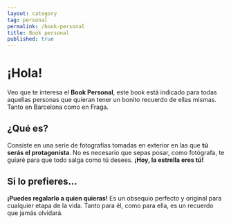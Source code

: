 ```yaml
---
layout: category
tag: personal
permalink: /book-personal
title: Book personal
published: true
---
```

# ¡Hola!

Veo que te interesa el **Book Personal**, este book está indicado para todas aquellas personas que quieran tener un bonito recuerdo de ellas mismas. Tanto en Barcelona como en Fraga.

## ¿Qué es?

Consiste en una serie de fotografías tomadas en exterior en las que **tú serás el protagonista**. No es necesario que sepas posar, como fotógrafa, te guiaré para que todo salga como tú desees. **¡Hoy, la estrella eres tú!**

## Si lo prefieres…

**¡Puedes regalarlo a quien quieras!** Es un obsequio perfecto y original para cualquier etapa de la vida. Tanto para él, como para ella, es un recuerdo que jamás olvidará.
